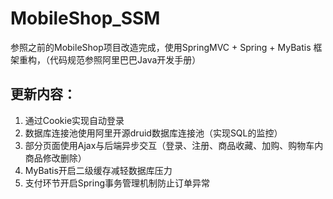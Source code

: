# MobileShop_SSM

参照之前的MobileShop项目改造完成，使用SpringMVC + Spring + MyBatis 框架重构，（代码规范参照阿里巴巴Java开发手册）

更新内容：
---
1. 通过Cookie实现自动登录
2. 数据库连接池使用阿里开源druid数据库连接池（实现SQL的监控）
3. 部分页面使用Ajax与后端异步交互（登录、注册、商品收藏、加购、购物车内商品修改删除）
4. MyBatis开启二级缓存减轻数据库压力
5. 支付环节开启Spring事务管理机制防止订单异常
